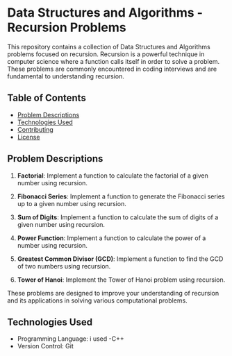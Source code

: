 # Data Structures and Algorithms - Recursion Problems

This repository contains a collection of Data Structures and Algorithms problems focused on recursion. Recursion is a powerful technique in computer science where a function calls itself in order to solve a problem. These problems are commonly encountered in coding interviews and are fundamental to understanding recursion.

## Table of Contents

- [Problem Descriptions](#problem-descriptions)
- [Technologies Used](#technologies-used)
- [Contributing](#contributing)
- [License](#license)

## Problem Descriptions

1. **Factorial**: Implement a function to calculate the factorial of a given number using recursion.

2. **Fibonacci Series**: Implement a function to generate the Fibonacci series up to a given number using recursion.

3. **Sum of Digits**: Implement a function to calculate the sum of digits of a given number using recursion.

4. **Power Function**: Implement a function to calculate the power of a number using recursion.

5. **Greatest Common Divisor (GCD)**: Implement a function to find the GCD of two numbers using recursion.

6. **Tower of Hanoi**: Implement the Tower of Hanoi problem using recursion.

These problems are designed to improve your understanding of recursion and its applications in solving various computational problems.

## Technologies Used

- Programming Language: i used -C++
- Version Control: Git

